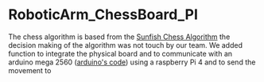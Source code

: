 # RoboticArm_ChessBoard_PI
The chess algorithm is based from the [Sunfish Chess Algorithm](https://github.com/ClanDesDindesLibres2/RoboticArm_ChessBoard_PI/tree/main/sunfish-master#introduction) the decision making of the algorithm was not touch by our team. We added function to integrate the physical board and to communicate with an arduino mega 2560 ([arduino's code](https://github.com/ClanDesDindesLibres2/ChessBoard_Arduino)) using a raspberry Pi 4 and to send the movement to  
